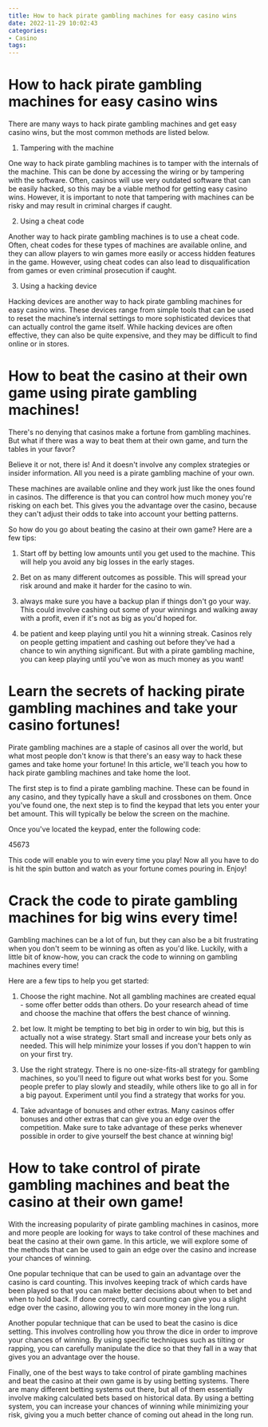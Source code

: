 ```yaml
---
title: How to hack pirate gambling machines for easy casino wins
date: 2022-11-29 10:02:43
categories:
- Casino
tags:
---
```



#  How to hack pirate gambling machines for easy casino wins

There are many ways to hack pirate gambling machines and get easy casino wins, but the most common methods are listed below.

1. Tampering with the machine

One way to hack pirate gambling machines is to tamper with the internals of the machine. This can be done by accessing the wiring or by tampering with the software. Often, casinos will use very outdated software that can be easily hacked, so this may be a viable method for getting easy casino wins. However, it is important to note that tampering with machines can be risky and may result in criminal charges if caught.

2. Using a cheat code

Another way to hack pirate gambling machines is to use a cheat code. Often, cheat codes for these types of machines are available online, and they can allow players to win games more easily or access hidden features in the game. However, using cheat codes can also lead to disqualification from games or even criminal prosecution if caught.

3. Using a hacking device

Hacking devices are another way to hack pirate gambling machines for easy casino wins. These devices range from simple tools that can be used to reset the machine’s internal settings to more sophisticated devices that can actually control the game itself. While hacking devices are often effective, they can also be quite expensive, and they may be difficult to find online or in stores.

#  How to beat the casino at their own game using pirate gambling machines!

There's no denying that casinos make a fortune from gambling machines. But what if there was a way to beat them at their own game, and turn the tables in your favor?

 Believe it or not, there is! And it doesn't involve any complex strategies or insider information. All you need is a pirate gambling machine of your own.

These machines are available online and they work just like the ones found in casinos. The difference is that you can control how much money you're risking on each bet. This gives you the advantage over the casino, because they can't adjust their odds to take into account your betting patterns.

So how do you go about beating the casino at their own game? Here are a few tips:

1) Start off by betting low amounts until you get used to the machine. This will help you avoid any big losses in the early stages.

2) Bet on as many different outcomes as possible. This will spread your risk around and make it harder for the casino to win.

3) always make sure you have a backup plan if things don't go your way. This could involve cashing out some of your winnings and walking away with a profit, even if it's not as big as you'd hoped for.

4) be patient and keep playing until you hit a winning streak. Casinos rely on people getting impatient and cashing out before they've had a chance to win anything significant. But with a pirate gambling machine, you can keep playing until you've won as much money as you want!

#  Learn the secrets of hacking pirate gambling machines and take your casino fortunes!

Pirate gambling machines are a staple of casinos all over the world, but what most people don't know is that there's an easy way to hack these games and take home your fortune! In this article, we'll teach you how to hack pirate gambling machines and take home the loot.

The first step is to find a pirate gambling machine. These can be found in any casino, and they typically have a skull and crossbones on them. Once you've found one, the next step is to find the keypad that lets you enter your bet amount. This will typically be below the screen on the machine.

Once you've located the keypad, enter the following code:

45673

This code will enable you to win every time you play! Now all you have to do is hit the spin button and watch as your fortune comes pouring in. Enjoy!

#  Crack the code to pirate gambling machines for big wins every time!

Gambling machines can be a lot of fun, but they can also be a bit frustrating when you don't seem to be winning as often as you'd like. Luckily, with a little bit of know-how, you can crack the code to winning on gambling machines every time!

Here are a few tips to help you get started:

1. Choose the right machine. Not all gambling machines are created equal - some offer better odds than others. Do your research ahead of time and choose the machine that offers the best chance of winning.

2. bet low. It might be tempting to bet big in order to win big, but this is actually not a wise strategy. Start small and increase your bets only as needed. This will help minimize your losses if you don't happen to win on your first try.

3. Use the right strategy. There is no one-size-fits-all strategy for gambling machines, so you'll need to figure out what works best for you. Some people prefer to play slowly and steadily, while others like to go all in for a big payout. Experiment until you find a strategy that works for you.

4. Take advantage of bonuses and other extras. Many casinos offer bonuses and other extras that can give you an edge over the competition. Make sure to take advantage of these perks whenever possible in order to give yourself the best chance at winning big!

#  How to take control of pirate gambling machines and beat the casino at their own game!

With the increasing popularity of pirate gambling machines in casinos, more and more people are looking for ways to take control of these machines and beat the casino at their own game. In this article, we will explore some of the methods that can be used to gain an edge over the casino and increase your chances of winning.

One popular technique that can be used to gain an advantage over the casino is card counting. This involves keeping track of which cards have been played so that you can make better decisions about when to bet and when to hold back. If done correctly, card counting can give you a slight edge over the casino, allowing you to win more money in the long run.

Another popular technique that can be used to beat the casino is dice setting. This involves controlling how you throw the dice in order to improve your chances of winning. By using specific techniques such as tilting or rapping, you can carefully manipulate the dice so that they fall in a way that gives you an advantage over the house.

Finally, one of the best ways to take control of pirate gambling machines and beat the casino at their own game is by using betting systems. There are many different betting systems out there, but all of them essentially involve making calculated bets based on historical data. By using a betting system, you can increase your chances of winning while minimizing your risk, giving you a much better chance of coming out ahead in the long run.